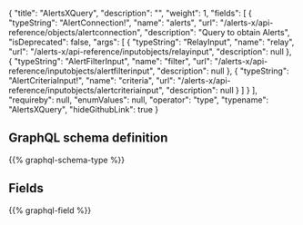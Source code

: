 {
  "title": "AlertsXQuery",
  "description": "",
  "weight": 1,
  "fields": [
    {
      "typeString": "AlertConnection!",
      "name": "alerts",
      "url": "/alerts-x/api-reference/objects/alertconnection",
      "description": "Query to obtain Alerts",
      "isDeprecated": false,
      "args": [
        {
          "typeString": "RelayInput",
          "name": "relay",
          "url": "/alerts-x/api-reference/inputobjects/relayinput",
          "description": null
        },
        {
          "typeString": "AlertFilterInput",
          "name": "filter",
          "url": "/alerts-x/api-reference/inputobjects/alertfilterinput",
          "description": null
        },
        {
          "typeString": "AlertCriteriaInput!",
          "name": "criteria",
          "url": "/alerts-x/api-reference/inputobjects/alertcriteriainput",
          "description": null
        }
      ]
    }
  ],
  "requireby": null,
  "enumValues": null,
  "operator": "type",
  "typename": "AlertsXQuery",
  "hideGithubLink": true
}
## GraphQL schema definition

{{% graphql-schema-type %}}

## Fields

{{% graphql-field %}}
